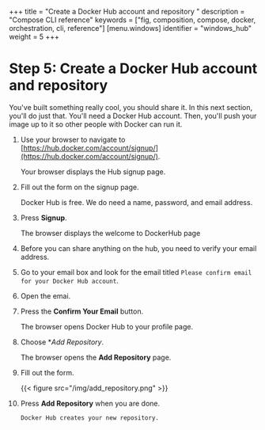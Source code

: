 +++
title = "Create a Docker Hub account and repository "
description = "Compose CLI reference"
keywords = ["fig, composition, compose, docker, orchestration, cli,  reference"]
[menu.windows]
identifier = "windows_hub"
weight = 5
+++

# Step 5: Create a Docker Hub account and repository

You've built something really cool, you should share it. In this next section,
you'll do just that. You'll need a Docker Hub account. Then, you'll push your
image up to it so other people with Docker can run it.

1. Use your browser to navigate to [https://hub.docker.com/account/signup/](https://hub.docker.com/account/signup/).
	
	Your browser displays the Hub signup page.

2. Fill out the form on the signup page.

	Docker Hub is free. We do need a name, password, and email address.
		
3. Press **Signup**.

	The browser displays the welcome to DockerHub page
	
4. Before you can share anything on the hub, you need to verify your email address.

5. Go to your email box and look for the email titled `Please confirm email for your Docker Hub account`.

6. Open the emai.

7. Press the **Confirm Your Email** button.

	 The browser opens Docker Hub to your profile page.
	 
8. Choose **Add Repository*.

	The browser opens the **Add Repository** page.
	
9. Fill out the form.

	{{< figure src="/img/add_repository.png" >}}

10. Press **Add Repository** when you are done.

		Docker Hub creates your new repository.